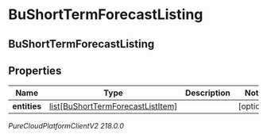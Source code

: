 # BuShortTermForecastListing

## BuShortTermForecastListing

## Properties

|Name | Type | Description | Notes|
|------------ | ------------- | ------------- | -------------|
| **entities** | [list[BuShortTermForecastListItem]](BuShortTermForecastListItem) |  | [optional] |



_PureCloudPlatformClientV2 218.0.0_
